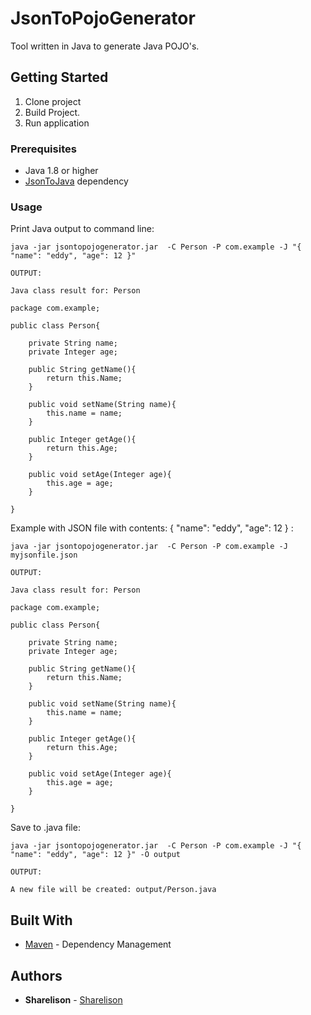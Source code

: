 # JsonToPojoGenerator

Tool written in Java to generate Java POJO's.

## Getting Started
1. Clone project
2. Build Project.
3. Run application

### Prerequisites

  - Java 1.8 or higher 
  - [JsonToJava](https://github.com/Sharelison/JsonToJava) dependency

### Usage

Print Java output to command line:

```
java -jar jsontopojogenerator.jar  -C Person -P com.example -J "{ "name": "eddy", "age": 12 }"

OUTPUT:

Java class result for: Person

package com.example;

public class Person{

    private String name;
    private Integer age;

    public String getName(){
        return this.Name;
    }

    public void setName(String name){
        this.name = name;
    }

    public Integer getAge(){
        return this.Age;
    }

    public void setAge(Integer age){
        this.age = age;
    }

}
```

Example with JSON file with contents: { "name": "eddy", "age": 12 } :
```
java -jar jsontopojogenerator.jar  -C Person -P com.example -J myjsonfile.json

OUTPUT:

Java class result for: Person

package com.example;

public class Person{

    private String name;
    private Integer age;

    public String getName(){
        return this.Name;
    }

    public void setName(String name){
        this.name = name;
    }

    public Integer getAge(){
        return this.Age;
    }

    public void setAge(Integer age){
        this.age = age;
    }

}
```

Save to .java file:

```
java -jar jsontopojogenerator.jar  -C Person -P com.example -J "{ "name": "eddy", "age": 12 }" -O output

OUTPUT:

A new file will be created: output/Person.java
```

## Built With

* [Maven](https://maven.apache.org/) - Dependency Management


## Authors

* **Sharelison** - [Sharelison](https://github.com/Sharelison)

